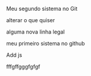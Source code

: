 Meu segundo sistema no Git

alterar o que quiser

alguma nova linha legal

meu primeiro sistema no github

Add js

fffgffgggfgfgf
